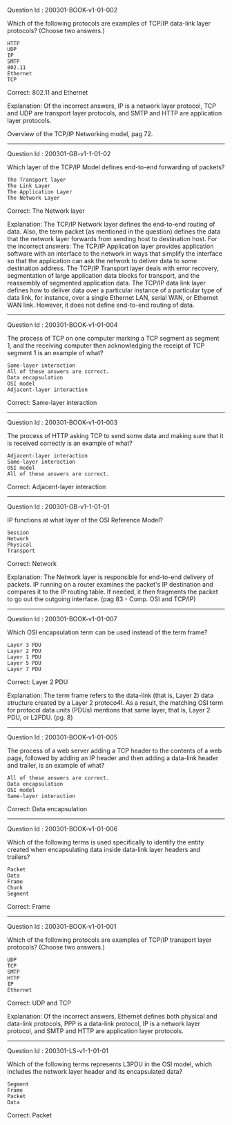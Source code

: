 Question Id : 200301-BOOK-v1-01-002

Which of the following protocols are examples of TCP/IP data-link layer protocols? (Choose two answers.)

    HTTP
    UDP
    IP
    SMTP
    802.11
    Ethernet
    TCP

Correct: 802.11 and Ethernet

Explanation:
Of the incorrect answers, IP is a network layer protocol, TCP and UDP are transport layer protocols, and SMTP and HTTP are application layer protocols.

Overview of the TCP/IP Networking model, pag 72.

---

Question Id : 200301-GB-v1-1-01-02

Which layer of the TCP/IP Model defines end-to-end forwarding of packets?

    The Transport layer
    The Link Layer
    The Application Layer
    The Network Layer

Correct: The Network layer

Explanation:
The TCP/IP Network layer defines the end-to-end routing of data. Also, the term packet (as mentioned in the question) defines the data that the network layer forwards from sending host to destination host.
For the incorrect answers:
The TCP/IP Application layer provides application software with an interface to the network in ways that simplify the interface so that the application can ask the network to deliver data to some destination address.
The TCP/IP Transport layer deals with error recovery, segmentation of large application data blocks for transport, and the reassembly of segmented application data.
The TCP/IP data link layer defines how to deliver data over a particular instance of a particular type of data link, for instance, over a single Ethernet LAN, serial WAN, or Ethernet WAN link. However, it does not define end-to-end routing of data. 

---

Question Id : 200301-BOOK-v1-01-004

The process of TCP on one computer marking a TCP segment as segment 1, and the receiving computer then acknowledging the receipt of TCP segment 1 is an example of what?

    Same-layer interaction
    All of these answers are correct.
    Data encapsulation
    OSI model
    Adjacent-layer interaction

Correct: Same-layer interaction

---

Question Id : 200301-BOOK-v1-01-003

The process of HTTP asking TCP to send some data and making sure that it is received correctly is an example of what?

    Adjacent-layer interaction
    Same-layer interaction
    OSI model
    All of these answers are correct.

Correct: Adjacent-layer interaction

---

Question Id : 200301-GB-v1-1-01-01

IP functions at what layer of the OSI Reference Model?

    Session
    Network
    Physical
    Transport

Correct: Network

Explanation:
The Network layer is responsible for end-to-end delivery of packets. IP running on a router examines the packet's IP destination and compares it to the IP routing table. If needed, it then fragments the packet to go out the outgoing interface. (pag 83 - Comp. OSI and TCP/IP)

---

Question Id : 200301-BOOK-v1-01-007

Which OSI encapsulation term can be used instead of the term frame?

    Layer 3 PDU
    Layer 2 PDU
    Layer 1 PDU
    Layer 5 PDU
    Layer 7 PDU

Correct: Layer 2 PDU

Explanation:
The term frame refers to the data-link (that is, Layer 2) data structure created by a Layer 2 protoco4l. As a result, the matching OSI term for protocol data units (PDUs) mentions that same layer, that is, Layer 2 PDU, or L2PDU. (pg. 8)

---

Question Id : 200301-BOOK-v1-01-005

The process of a web server adding a TCP header to the contents of a web page, followed by adding an IP header and then adding a data-link header and trailer, is an example of what?

    All of these answers are correct.
    Data encapsulation
    OSI model
    Same-layer interaction

Correct: Data encapsulation

---

Question Id : 200301-BOOK-v1-01-006

Which of the following terms is used specifically to identify the entity created when encapsulating data inside data-link layer headers and trailers?

    Packet
    Data
    Frame
    Chunk
    Segment
 
 Correct: Frame

 ---

Question Id : 200301-BOOK-v1-01-001

 Which of the following protocols are examples of TCP/IP transport layer protocols? (Choose two answers.)

    UDP
    TCP
    SMTP
    HTTP
    IP
    Ethernet

Correct: UDP and TCP

Explanation:
Of the incorrect answers, Ethernet defines both physical and data-link protocols, PPP is a data-link protocol, IP is a network layer protocol, and SMTP and HTTP are application layer protocols.

---

Question Id : 200301-LS-v1-1-01-01

Which of the following terms represents L3PDU in the OSI model, which includes the network layer header and its encapsulated data?

    Segment
    Frame
    Packet
    Data

Correct: Packet



